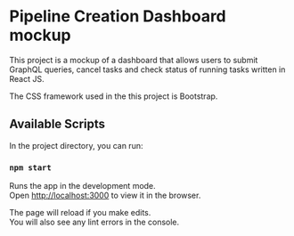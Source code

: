 # Pipeline Creation Dashboard mockup

This project is a mockup of a dashboard that allows users to submit GraphQL queries, cancel tasks and check status of running tasks written in React JS.

The CSS framework used in the this project is Bootstrap.

## Available Scripts

In the project directory, you can run:

### `npm start`

Runs the app in the development mode.\
Open [http://localhost:3000](http://localhost:3000) to view it in the browser.

The page will reload if you make edits.\
You will also see any lint errors in the console.


